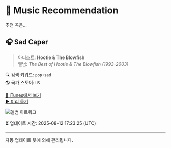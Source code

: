 
# 🎵 Music Recommendation

추천 곡은...

## 🎧 Sad Caper  
> 아티스트: **Hootie & The Blowfish**  
> 앨범: _The Best of Hootie & The Blowfish (1993-2003)_  

🔍 검색 키워드: `pop+sad`  
🌎 국가 스토어: `US`

[🔗 iTunes에서 보기](https://music.apple.com/us/album/sad-caper/15123863?i=15123963&uo=4)  
[▶️ 미리 듣기](https://audio-ssl.itunes.apple.com/itunes-assets/Music/74/f4/73/mzm.lgmjgwoi.aac.p.m4a)

![앨범 아트워크](https://is1-ssl.mzstatic.com/image/thumb/Features6/v4/6f/5e/09/6f5e09dc-34eb-fea9-f114-da0542a3c741/dj.grkzkfrs.jpg/100x100bb.jpg)

⏳ 업데이트 시간: 2025-08-12 17:23:25 (UTC)

---
자동 업데이트 봇에 의해 관리됩니다.
